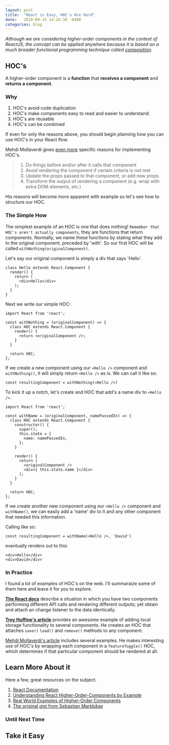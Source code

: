 ```yaml
---
layout: post
title:  "React is Easy, HOC's Are Hard"
date:   2018-09-15 14:26:30 -0400
categories: blog
---
```


*Although we are considering higher-order components in the context of ReactJS, the concept can be applied anywhere because it is based on a much broader functional programming technique called  [composition](https://hackernoon.com/functional-programming-paradigms-in-modern-javascript-function-composition-109670038859).*

## HOC's
A higher-order component is a **function** that **receives a component** and **returns a component**.

### Why
1. HOC's avoid code duplication
2. HOC's make components easy to read and easier to understand.
3. HOC's are reusable
4. HOC's can be combined

If even for only the reasons above, you should begin planning how you can use HOC's in your React flow.

Mehdi Mollaverdi gives [even more](http://rea.tech/reactjs-real-world-examples-of-higher-order-components/) specific reasons for implementing HOC's.


> 1. Do things before and/or after it calls that component
> 2. Avoid rendering the component if certain criteria is not met
> 3. Update the props passed to that component, or add new props
> 4. Transform the output of rendering a component (e.g. wrap with extra DOM elements, etc.)

His reasons will become more apparent with example so let's see how to structure our HOC.

### The Simple How
The simplest example of an HOC is one that does nothing! `Remember that HOC's aren't actually components`, they are functions that return components. Normally, we name these functions by stating what they add to the original component, preceded by 'with'. So our first HOC will be called `withNothing(originalComponent)`.

Let's say our original component is simply a div that says 'Hello'.
```
class Hello extends React.Component {
  render() {
    return (
      <div>Hello</div>
    );
  }
}
```

Next we write our simple HOC:

```
import React from 'react';

const withNothing = (originalComponent) => {
  class HOC extends React.Component {
    render() {
      return <originalComponent />;
    }
  }

  return HOC;
};
```

If we create a new component using our `<Hello />` component and `withNothing()`, it will simply return `<Hello />` as is. We can call it like so:
```
const resultingComponent = withNothing(<Hello />)
```

To kick it up a notch, let's create and HOC that add's a name div to `<Hello />`.

```
import React from 'react';

const withName = (originalComponent, namePassedIn) => {
  class HOC extends React.Component {
    constructor() {
      super();
      this.state = {
        name: namePassedIn,
      };
    }

    render() {
      return (
        <originalComponent />
        <div>{ this.state.name }</div>
      );
    }
  }

  return HOC;
};
```

If we create another new component using our `<Hello />` component and `withName()`, we can easily add a 'name' div to it and any other component that needed this information.

Calling like so:
```
const resultingComponent = withName(<Hello />, 'David')
```
eventually renders out to this:
```
<div>Hello</div>
<div>David</div>
```

### In Practice
I found a lot of examples of HOC's on the web. I'll summaraize some of them here and leave it for you to explore.

[**The React docs**](https://reactjs.org/docs/higher-order-components.html) describe a situation in which you have two components performing different API calls and rendering different outputs; yet  obtain and attach an change listener to the data identically.

[**Trey Huffine's article**](https://levelup.gitconnected.com/understanding-react-higher-order-components-by-example-95e8c47c8006) provides an awesome example of adding local storage functionality to several components. He creates an HOC that attaches `save()` `load()` and `remove()` methods to any component.

[Mehdi Mollaverdi's article](http://rea.tech/reactjs-real-world-examples-of-higher-order-components/) includes several examples. He makes interesting use of HOC's by wrapping each component in a `featureToggle()` HOC, which determines if that particular component should be rendered at all.

## Learn More About it
Here a few, great resources on the subject.

1. [React Documentation](https://reactjs.org/docs/higher-order-components.html)
2. [Understanding React Higher-Order-Components by Example](https://levelup.gitconnected.com/understanding-react-higher-order-components-by-example-95e8c47c8006)
3. [Real World Examples of Higher-Order Components](http://rea.tech/reactjs-real-world-examples-of-higher-order-components/)
4. [The original gist from Sebastian Markbåge](https://gist.github.com/sebmarkbage/ef0bf1f338a7182b6775)

### Until Next Time

## Take it Easy
